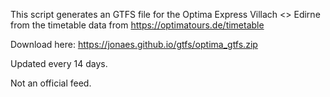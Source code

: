 This script generates an GTFS file for the Optima Express Villach <> Edirne from the timetable data from https://optimatours.de/timetable

Download here:
https://jonaes.github.io/gtfs/optima_gtfs.zip

Updated every 14 days.

Not an official feed.
